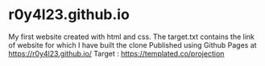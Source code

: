 # r0y4l23.github.io
My first website created with html and css. The target.txt contains the link of website for which I have built the clone
Published using Github Pages at https://r0y4l23.github.io/
Target : https://templated.co/projection
